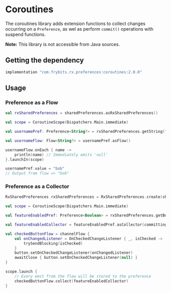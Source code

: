 # Coroutines

The coroutines library adds extension functions to collect changes occurring on a `Preference`, as wel as perform `commit()` operations with suspend functions.

**Note:** This library is not accessible from Java sources.

## Getting the dependency
```groovy
implementation "com.frybits.rx.preferences:coroutines:2.0.0"
```

## Usage

### Preference as a Flow
```kotlin
val rxSharedPreferences = sharedPreferences.asRxSharedPreferences()

val scope = CoroutineScope(Dispatchers.Main.immediate)

val usernamePref: Preference<String?> = rxSharedPreferences.getString("username")

val usernameFlow: Flow<String?> = usernamePref.asFlow()

usernameFlow.onEach { name ->
    println(name) // Immediately emits 'null'
}.launchIn(scope)

usernamePref.value = "bob"
// Output from flow => "bob"
```

### Preference as a Collector
```kotlin
RxSharedPreferences rxSharedPreferences = RxSharedPreferences.create(sharedPreferences);

val scope = CoroutineScope(Dispatchers.Main.immediate)

val featureEnabledPref: Preference<Boolean> = rxSharedPreferences.getBoolean("somePref")

val featureEnabledCollector = featureEnabledPref.asCollector(committing = true) // Commit every emit

val checkedButtonFlow = channelFlow { 
    val onChangedListener = OnCheckedChangeListener { _, isChecked ->
        trySendBlocking(isChecked)
    }
    button.setOnCheckedChangeListener(onChangedListener)
    awaitClose { button.setOnCheckedChangeListener(null) }
}

scope.launch {
    // Every emit from the flow will be stored to the preference
    checkedButtonFlow.collect(featureEnabledCollector)
}
```
